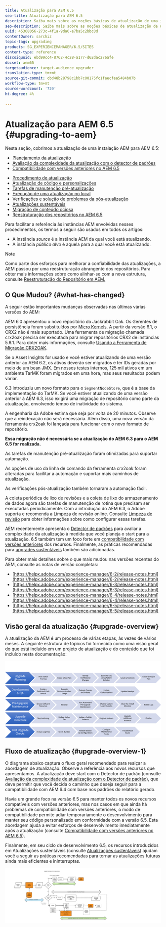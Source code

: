 ```yaml
---
title: Atualização para AEM 6.5
seo-title: Atualização para AEM 6.5
description: Saiba mais sobre as noções básicas de atualização de uma instalação de AEM mais antiga para a AEM 6.5.
seo-description: Saiba mais sobre as noções básicas de atualização de uma instalação de AEM mais antiga para a AEM 6.5.
uuid: 45368056-273c-4f1a-9da6-e7ba5c2bbc0d
contentOwner: sarchiz
topic-tags: upgrading
products: SG_EXPERIENCEMANAGER/6.5/SITES
content-type: reference
discoiquuid: ebd99cc4-8762-4c28-a177-d62dac276afe
docset: aem65
targetaudience: target-audience upgrader
translation-type: tm+mt
source-git-commit: cbd48b28798c1bb7c00175fc1faecfea5484b07b
workflow-type: tm+mt
source-wordcount: '720'
ht-degree: 4%

---
```



# Atualização para AEM 6.5 {#upgrading-to-aem}

Nesta seção, cobrimos a atualização de uma instalação AEM para AEM 6.5:

* [Planejamento da atualização](/help/sites-deploying/upgrade-planning.md)
* [Avaliação da complexidade da atualização com o detector de padrões](/help/sites-deploying/pattern-detector.md)
* [Compatibilidade com versões anteriores no AEM 6.5](/help/sites-deploying/backward-compatibility.md)

<!--* [Using Offline Reindexing To Reduce Downtime During an Upgrade](/help/sites-deploying/upgrade-offline-reindexing.md)-->
* [Procedimento de atualização](/help/sites-deploying/upgrade-procedure.md)
* [Atualização de código e personalizações](/help/sites-deploying/upgrading-code-and-customizations.md)
* [Tarefas de manutenção pré-atualização](/help/sites-deploying/pre-upgrade-maintenance-tasks.md)
* [Execução de uma atualização no local](/help/sites-deploying/in-place-upgrade.md)
* [Verificações e solução de problemas da pós-atualização](/help/sites-deploying/post-upgrade-checks-and-troubleshooting.md)
* [Atualizações sustentáveis](/help/sites-deploying/sustainable-upgrades.md)
* [Migração de conteúdo ociosa](/help/sites-deploying/lazy-content-migration.md)
* [Reestruturação dos repositórios no AEM 6.5](/help/sites-deploying/repository-restructuring.md)

Para facilitar a referência às instâncias AEM envolvidas nesses procedimentos, os termos a seguir são usados em todos os artigos:

* A instância *source* é a instância AEM da qual você está atualizando.
* A instância *público alvo* é aquela para a qual você está atualizando.

>[!NOTE]
>
>Como parte dos esforços para melhorar a confiabilidade das atualizações, a AEM passou por uma reestruturação abrangente dos repositórios. Para obter mais informações sobre como alinhar-se com a nova estrutura, consulte [Reestruturação do Repositório em AEM.](/help/sites-deploying/repository-restructuring.md)

## O Que Mudou? {#what-has-changed}

A seguir estão importantes mudanças observadas nas últimas várias versões do AEM:

AEM 6.0 apresentou o novo repositório do Jackrabbit Oak. Os Gerentes de persistência foram substituídos por [Micro Kernels](/help/sites-deploying/platform.md#contentbody_title_4). A partir da versão 6.1, o CRX2 não é mais suportado. Uma ferramenta de migração chamada crx2oak precisa ser executada para migrar repositórios CRX2 de instâncias 5.6.1. Para obter mais informações, consulte [Usando a Ferramenta de Migração CRX2OAK](/help/sites-deploying/using-crx2oak.md).

Se o Asset Insights for usado e você estiver atualizando de uma versão anterior ao AEM 6.2, os ativos deverão ser migrados e ter IDs geradas por meio de um bean JMX. Em nossos testes internos, 125 mil ativos em um ambiente TarMK foram migrados em uma hora, mas seus resultados podem variar.

6.3 introduziu um novo formato para o `SegmentNodeStore`, que é a base da implementação do TarMK. Se você estiver atualizando de uma versão anterior à AEM 6.3, isso exigirá uma migração de repositório como parte da atualização, envolvendo tempo de inatividade do sistema.

A engenharia da Adobe estima que seja por volta de 20 minutos. Observe que a reindexação não será necessária. Além disso, uma nova versão da ferramenta crx2oak foi lançada para funcionar com o novo formato de repositório.

**Essa migração não é necessária se a atualização do AEM 6.3 para o AEM 6.5 for realizada.**

As tarefas de manutenção pré-atualização foram otimizadas para suportar automação.

As opções de uso da linha de comando da ferramenta crx2oak foram alteradas para facilitar a automação e suportar mais caminhos de atualização.

As verificações pós-atualização também tornaram a automação fácil.

A coleta periódica de lixo de revisões e a coleta de lixo do armazenamento de dados agora são tarefas de manutenção de rotina que precisam ser executadas periodicamente. Com a introdução do AEM 6.3, o Adobe suporta e recomenda a Limpeza de revisão online. Consulte [Limpeza de revisão](/help/sites-deploying/revision-cleanup.md) para obter informações sobre como configurar essas tarefas.

AEM recentemente apresenta o [Detector de padrões](/help/sites-deploying/pattern-detector.md) para avaliar a complexidade da atualização à medida que você planeja o start para a atualização. 6.5 também tem um foco forte em [compatibilidade com versões anteriores](/help/sites-deploying/backward-compatibility.md) dos recursos. Finalmente, as práticas recomendadas para [upgrades sustentáveis](/help/sites-deploying/sustainable-upgrades.md) também são adicionadas.

Para obter mais detalhes sobre o que mais mudou nas versões recentes do AEM, consulte as notas de versão completas:

* [https://helpx.adobe.com/experience-manager/6-2/release-notes.html](https://helpx.adobe.com/experience-manager/6-2/release-notes.html)
* [https://helpx.adobe.com/experience-manager/6-3/release-notes.html](https://helpx.adobe.com/experience-manager/6-3/release-notes.html)
* [https://helpx.adobe.com/experience-manager/6-4/release-notes.html](https://helpx.adobe.com/experience-manager/6-4/release-notes.html)
* [https://helpx.adobe.com/experience-manager/6-5/release-notes.html](https://helpx.adobe.com/experience-manager/6-5/release-notes.html)

## Visão geral da atualização {#upgrade-overview}

A atualização da AEM é um processo de várias etapas, às vezes de vários meses. A seguinte estrutura de tópicos foi fornecida como uma visão geral do que está incluído em um projeto de atualização e do conteúdo que foi incluído nesta documentação:

![screen_shot_2018-03-30at80708am](assets/screen_shot_2018-03-30at80708am.png)

## Fluxo de atualização {#upgrade-overview-1}

O diagrama abaixo captura o fluxo geral recomendado para realçar a abordagem de atualização. Observe a referência aos novos recursos que apresentamos. A atualização deve start com o Detector de padrão (consulte [Avaliação da complexidade de atualização com o Detector de padrão](/help/sites-deploying/pattern-detector.md)), que deve permitir que você decida o caminho que deseja seguir para a compatibilidade com AEM 6.4 com base nos padrões do relatório gerado.

Havia um grande foco na versão 6.5 para manter todos os novos recursos compatíveis com versões anteriores, mas nos casos em que ainda há problemas de compatibilidade com versões anteriores, o modo de compatibilidade permite adiar temporariamente o desenvolvimento para manter seu código personalizado em conformidade com a versão 6.5. Esta abordagem ajuda a evitar esforços de desenvolvimento imediatamente após a atualização (consulte [Compatibilidade com versões anteriores no AEM 6.5](/help/sites-deploying/backward-compatibility.md)).

Finalmente, em seu ciclo de desenvolvimento 6.5, os recursos introduzidos em Atualizações sustentáveis (consulte [Atualizações sustentáveis](/help/sites-deploying/sustainable-upgrades.md)) ajudam você a seguir as práticas recomendadas para tornar as atualizações futuras ainda mais eficientes e ininterruptas.

![6_4_upgrade_overviewfluxograma-newpage3](assets/6_4_upgrade_overviewflowchart-newpage3.png)

